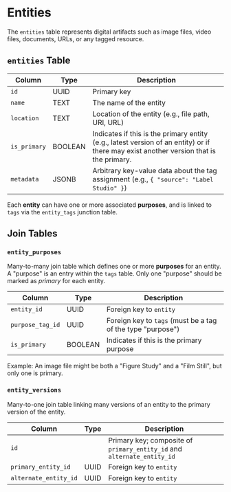 # Entities

The `entities` table represents digital artifacts such as image files, video files, documents, URLs, or any tagged resource.

## `entities` Table

| Column       | Type    | Description                                                                                                                            |
| ------------ | ------- | -------------------------------------------------------------------------------------------------------------------------------------- |
| `id`         | UUID    | Primary key                                                                                                                            |
| `name`       | TEXT    | The name of the entity                                                                                                                 |
| `location`   | TEXT    | Location of the entity (e.g., file path, URI, URL)                                                                                     |
| `is_primary` | BOOLEAN | Indicates if this is the primary entity (e.g., latest version of an entity) or if there may exist another version that is the primary. |
| `metadata`  | JSONB   | Arbitrary key-value data about the tag assignment (e.g., `{ "source": "Label Studio" }`)                                               |

Each **entity** can have one or more associated **purposes**, and is linked to `tags` via the `entity_tags` junction table.

## Join Tables

### `entity_purposes`

Many-to-many join table which defines one or more **purposes** for an entity. A "purpose" is an entry within the `tags` table. Only one "purpose" should be marked as *primary* for each entity.

| Column           | Type    | Description                                                 |
| ---------------- | ------- | ----------------------------------------------------------- |
| `entity_id`      | UUID    | Foreign key to `entity`                                     |
| `purpose_tag_id` | UUID    | Foreign key to `tags` (must be a tag of the type "purpose") |
| `is_primary`     | BOOLEAN | Indicates if this is the primary purpose                    |

Example: An image file might be both a "Figure Study" and a "Film Still", but only one is primary.

### `entity_versions`

Many-to-one join table linking many versions of an entity to the primary version of the entity.

| Column                | Type | Description                                                             |
| --------------------- | ---- | ----------------------------------------------------------------------- |
| `id`                  |      | Primary key; composite of `primary_entity_id` and `alternate_entity_id` |
| `primary_entity_id`   | UUID | Foreign key to `entity`                                                 |
| `alternate_entity_id` | UUID | Foreign key to `entity`                                                 |
